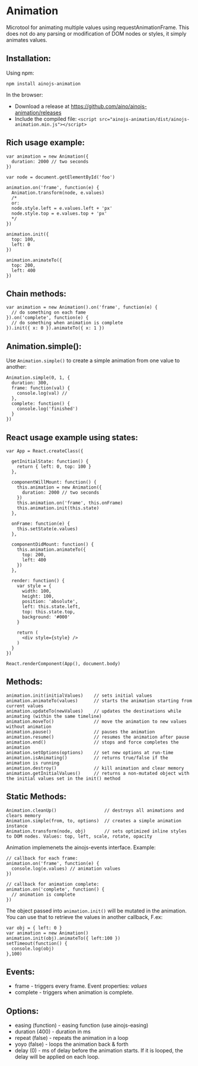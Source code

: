 Animation
=========

Microtool for animating multiple values using requestAnimationFrame. This does not do any parsing or modification of DOM nodes or styles, it simply animates values.

Installation:
-------------

Using npm:

    npm install ainojs-animation

In the browser:

- Download a release at https://github.com/aino/ainojs-animation/releases
- Include the compiled file: ``<script src="ainojs-animation/dist/ainojs-animation.min.js"></script>``

Rich usage example:
-------------------

    var animation = new Animation({
      duration: 2000 // two seconds
    })

    var node = document.getElementById('foo')

    animation.on('frame', function(e) {
      Animation.transform(node, e.values)
      /*
      or: 
      node.style.left = e.values.left + 'px'
      node.style.top = e.values.top + 'px'
      */
    })

    animation.init({
      top: 100,
      left: 0
    })

    animation.animateTo({
      top: 200,
      left: 400
    })

Chain methods:
--------------

    var animation = new Animation().on('frame', function(e) {
      // do something on each fame
    }).on('complete', function(e) {
      // do something when animation is complete
    }).init({ x: 0 }).animateTo({ x: 1 })

Animation.simple():
-------------------

Use `Animation.simple()` to create a simple animation from one value to another:

    Animation.simple(0, 1, {
      duration: 300,
      frame: function(val) {
        console.log(val) // 
      },
      complete: function() {
        console.log('finished')
      }
    })


React usage example using states:
---------------------------------

    var App = React.createClass({

      getInitialState: function() {
        return { left: 0, top: 100 }
      },

      componentWillMount: function() {
        this.animation = new Animation({
          duration: 2000 // two seconds
        })
        this.animation.on('frame', this.onFrame)
        this.animation.init(this.state)
      },

      onFrame: function(e) {
        this.setState(e.values)
      },

      componentDidMount: function() {
        this.animation.animateTo({
          top: 200,
          left: 400
        })
      },

      render: function() {
        var style = {
          width: 100,
          height: 100,
          position: 'absolute',
          left: this.state.left,
          top: this.state.top,
          background: '#000'
        }
        
        return (
          <div style={style} />
        )
      }
    })

    React.renderComponent(App(), document.body)

Methods:
--------
    
    animation.init(initialValues)    // sets initial values
    animation.animateTo(values)      // starts the animation starting from current values
    animation.updateTo(newValues)    // updates the destinations while animating (within the same timeline)
    animation.moveTo()               // move the animation to new values without animation
    animation.pause()                // pauses the animation
    animation.resume()               // resumes the animation after pause
    animation.end()                  // stops and force completes the animation
    animation.setOptions(options)    // set new options at run-time
    animation.isAnimating()          // returns true/false if the animation is running
    animation.destroy()              // kill animation and clear memory
    animation.getInitialValues()     // returns a non-mutated object with the initial values set in the init() method

Static Methods:
---------------

    Animation.cleanUp()                  // destroys all animations and clears memory
    Animation.simple(from, to, options)  // creates a simple animation instance
    Animation.transform(node, obj)       // sets optimized inline styles to DOM nodes. Values: top, left, scale, rotate, opacity

Animation implemenets the ainojs-events interface. Example:
  
    // callback for each frame:
    animation.on('frame', function(e) {
      console.log(e.values) // animation values
    })

    // callback for animation complete:
    animation.on('complete', function() {
      // animation is complete
    })

The object passed into ``animation.init()`` will be mutated in the animation. 
You can use that to retrieve the values in another callback, F.ex:

    var obj = { left: 0 }
    var animation = new Animation()
    animation.init(obj).animateTo({ left:100 })
    setTimeout(function() {
      console.log(obj)
    },100)

Events:
-------

- frame - triggers every frame. Event properties: *values*
- complete - triggers when animation is complete.

Options:
--------

- easing (function) - easing function (use ainojs-easing)
- duration (400) - duration in ms
- repeat (false) - repeats the animation in a loop
- yoyo (false) - loops the animation back & forth
- delay (0) - ms of delay before the animation starts. If it is looped, the delay will be applied on each loop.
